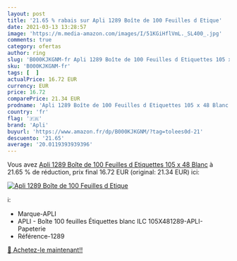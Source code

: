 ```yaml
---
layout: post
title: '21.65 % rabais sur Apli 1289 Boîte de 100 Feuilles d Etique'
date: 2021-03-13 13:28:57
image: 'https://m.media-amazon.com/images/I/51KGiHflVmL._SL400_.jpg'
comments: true
category: ofertas
author: ring
slug: 'B000KJKGNM-fr Apli 1289 Boîte de 100 Feuilles d Etiquettes 105 x 48 Blanc'
sku: 'B000KJKGNM-fr'
tags: [  ]
actualPrice: 16.72 EUR
currency: EUR
price: 16.72
comparePrice: 21.34 EUR
prodname: 'Apli 1289 Boîte de 100 Feuilles d Etiquettes 105 x 48 Blanc'
country: 'fr'
flag: '🇫🇷'
brand: 'Apli'
buyurl: 'https://www.amazon.fr/dp/B000KJKGNM/?tag=tolees0d-21'
descuento: '21.65'
average: '20.0119393939396'
---
```


Vous avez [Apli 1289 Boîte de 100 Feuilles d Etiquettes 105 x 48 Blanc](https://www.amazon.fr/dp/B000KJKGNM/?tag=tolees0d-21)  à  21.65 % de réduction, prix final  16.72 EUR (original: 21.34 EUR) ici:

[![Apli 1289 Boîte de 100 Feuilles d Etique](https://m.media-amazon.com/images/I/51KGiHflVmL._SL400_.jpg)](https://www.amazon.fr/dp/B000KJKGNM/?tag=tolees0d-21)

ℹ️:

- Marque-APLI
- APLI - Boîte 100 feuilles Étiquettes blanc ILC 105X481289-APLI-Papeterie
- Référence-1289

[🛒 Achetez-le maintenant!!](https://www.amazon.fr/dp/B000KJKGNM/?tag=tolees0d-21)
